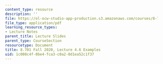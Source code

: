 ```yaml
---
content_type: resource
description: ''
file: https://ol-ocw-studio-app-production.s3.amazonaws.com/courses/8-701-introduction-to-nuclear-and-particle-physics-fall-2020/1c008c4f0be4fca3c0a20d1ea52c1f37_MIT8_701f20_lec4.6.pdf
file_type: application/pdf
learning_resource_types:
- Lecture Notes
parent_title: Lecture Slides
parent_type: CourseSection
resourcetype: Document
title: 8.701 Fall 2020, Lecture 4.6 Examples
uid: 1c008c4f-0be4-fca3-c0a2-0d1ea52c1f37
---
```

